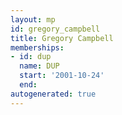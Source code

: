 ```yaml
---
layout: mp
id: gregory_campbell
title: Gregory Campbell
memberships:
- id: dup
  name: DUP
  start: '2001-10-24'
  end: 
autogenerated: true
---
```

